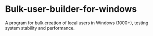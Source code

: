 # Bulk-user-builder-for-windows
A program for bulk creation of local users in Windows (1000+), testing system stability and performance.
